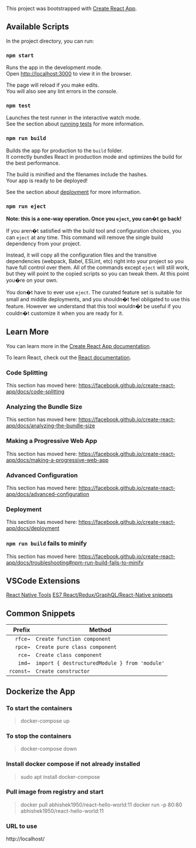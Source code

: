 This project was bootstrapped with [Create React App](https://github.com/facebook/create-react-app).

## Available Scripts

In the project directory, you can run:

### `npm start`

Runs the app in the development mode.<br />
Open [http://localhost:3000](http://localhost:3000) to view it in the browser.

The page will reload if you make edits.<br />
You will also see any lint errors in the console.

### `npm test`

Launches the test runner in the interactive watch mode.<br />
See the section about [running tests](https://facebook.github.io/create-react-app/docs/running-tests) for more information.

### `npm run build`

Builds the app for production to the `build` folder.<br />
It correctly bundles React in production mode and optimizes the build for the best performance.

The build is minified and the filenames include the hashes.<br />
Your app is ready to be deployed!

See the section about [deployment](https://facebook.github.io/create-react-app/docs/deployment) for more information.

### `npm run eject`

**Note: this is a one-way operation. Once you `eject`, you can�t go back!**

If you aren�t satisfied with the build tool and configuration choices, you can `eject` at any time. This command will remove the single build dependency from your project.

Instead, it will copy all the configuration files and the transitive dependencies (webpack, Babel, ESLint, etc) right into your project so you have full control over them. All of the commands except `eject` will still work, but they will point to the copied scripts so you can tweak them. At this point you�re on your own.

You don�t have to ever use `eject`. The curated feature set is suitable for small and middle deployments, and you shouldn�t feel obligated to use this feature. However we understand that this tool wouldn�t be useful if you couldn�t customize it when you are ready for it.

## Learn More

You can learn more in the [Create React App documentation](https://facebook.github.io/create-react-app/docs/getting-started).

To learn React, check out the [React documentation](https://reactjs.org/).

### Code Splitting

This section has moved here: https://facebook.github.io/create-react-app/docs/code-splitting

### Analyzing the Bundle Size

This section has moved here: https://facebook.github.io/create-react-app/docs/analyzing-the-bundle-size

### Making a Progressive Web App

This section has moved here: https://facebook.github.io/create-react-app/docs/making-a-progressive-web-app

### Advanced Configuration

This section has moved here: https://facebook.github.io/create-react-app/docs/advanced-configuration

### Deployment

This section has moved here: https://facebook.github.io/create-react-app/docs/deployment

### `npm run build` fails to minify

This section has moved here: https://facebook.github.io/create-react-app/docs/troubleshooting#npm-run-build-fails-to-minify

## VSCode Extensions

[React Native Tools](https://marketplace.visualstudio.com/items?itemName=msjsdiag.vscode-react-native)
[ES7 React/Redux/GraphQL/React-Native snippets](https://marketplace.visualstudio.com/items?itemName=dsznajder.es7-react-js-snippets)

## Common Snippets
|  Prefix | Method                                              |
| ------: | --------------------------------------------------- |
|  `rfce→`| `Create function component`                         |
|  `rpce→`| `Create pure class component`                       |
|  `rce→` | `Create class component`                            |
|  `imd→` | `import { destructuredModule } from 'module'`       |
|`rconst→`| `Create constructor`                                |

## Dockerize the App 


### To start the containers
> docker-compose up

### To stop the containers
> docker-compose down

### Install docker compose if not already installed
> sudo apt  install docker-compose

### Pull image from registry and start
> docker pull abhishek1950/react-hello-world:11
> docker run -p 80:80 abhishek1950/react-hello-world:11

### URL to use
http://localhost/

